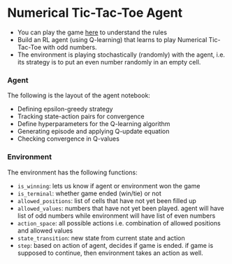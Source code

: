 # Numerical Tic-Tac-Toe Agent
- You can play the game [here](https://www.flashgamesplayer.com/free/numeric-tic-tac-toe/play.html) to understand the rules
- Build an RL agent (using Q-learning) that learns to play Numerical Tic-Tac-Toe with odd numbers. 
- The environment is playing stochastically (randomly) with the agent, i.e. its strategy is to put an even number randomly in an empty cell. 

### Agent
The following is the layout of the agent notebook:
- Defining epsilon-greedy strategy
- Tracking state-action pairs for convergence
- Define hyperparameters for the Q-learning algorithm
- Generating episode and applying Q-update equation
- Checking convergence in Q-values

### Environment
The environment has the following functions:
- `is_winning`: lets us know if agent or environment won the game
- `is_terminal`: whether game ended (win/tie) or not
- `allowed_positions`: list of cells that have not yet been filled up
- `allowed_values`: numbers that have not yet been played. agent will have list of odd numbers while environment will have list of even numbers
- `action_space`: all possible actions i.e. combination of allowed positions and allowed values
- `state_transition`: new state from current state and action
- `step`: based on action of agent, decides if game is ended. if game is supposed to continue, then environment takes an action as well.
